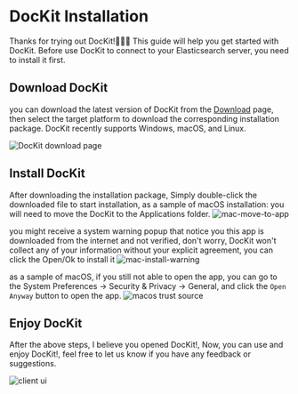# DocKit Installation
Thanks for trying out DocKit!:rocket::rocket::rocket: This guide will help you get started with DocKit.
Before use DocKit to connect to your Elasticsearch server, you need to install it first.
## Download DocKit
you can download the latest version of DocKit from the [Download](../download.md) page, then select the target platform to download the corresponding installation package.
DocKit recently supports Windows, macOS, and Linux.

![DocKit download page](/download-page.png)

## Install DocKit
After downloading the installation package, Simply double-click the downloaded file to start installation, as a sample of macOS installation: you will need to move the DocKit to the Applications folder.
![mac-move-to-app](/mac-move-to-app.png)

you might receive a system warning popup that notice you this app is downloaded from the internet and not verified, don't worry, DocKit won't collect any of your information without your explicit agreement,  you can click the Open/Ok to install it
![mac-install-warning](/install-warning-popup.png)

as a sample of macOS, if you still not able to open the app, you can go to the System Preferences -> Security & Privacy -> General, and click the `Open Anyway` button to open the app.
![macos trust source](/macos-trust-app.png)

## Enjoy DocKit
After the above steps, I believe you  opened DocKit!, Now, you can use and enjoy DocKit!, feel free to let us know if you have any feedback or suggestions.

![client ui](/client-ui.png)
